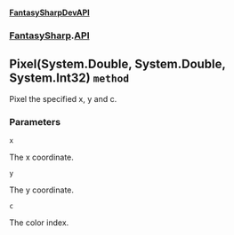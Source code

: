#### [FantasySharpDevAPI](./FantasySharpDevAPI.md 'FantasySharpDevAPI')
### [FantasySharp](./FantasySharpDevAPI.md#FantasySharp 'FantasySharp').[API](./FantasySharp-API.md 'FantasySharp.API')
## Pixel(System.Double, System.Double, System.Int32) `method`
Pixel the specified x, y and c.
### Parameters

<a name='FantasySharp-API-Pixel(System-Double-_System-Double-_System-Int32)-x'></a>
`x`

The x coordinate.

<a name='FantasySharp-API-Pixel(System-Double-_System-Double-_System-Int32)-y'></a>
`y`

The y coordinate.

<a name='FantasySharp-API-Pixel(System-Double-_System-Double-_System-Int32)-c'></a>
`c`

The color index.
